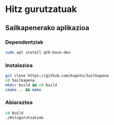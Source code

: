 # Hitz gurutzatuak

## Sailkapenerako aplikazioa

### Dependentziak
```bash
sudo apt install qt6-base-dev
```

### Instalazioa
```bash
git clone https://github.com/kopeto/Sailkapena
cd Sailkapena
mkdir build && cd build
cmake .. && make
```

### Abiaraztea
```bash
cd build
./Hitzgurutzatuak
```